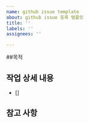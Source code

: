 ```yaml
---
name: github issue template
about: github issue 등록 템플릿
title: ''
labels: ''
assignees: ''

---
```


##목적
>
## 작업 상세 내용
- []
## 참고 사항
